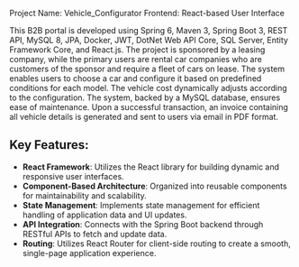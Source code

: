Project Name: Vehicle_Configurator 
Frontend: React-based User Interface 
 
This B2B portal is developed using Spring 6, Maven 3, Spring Boot 3, REST API, MySQL 8, JPA, Docker, JWT, DotNet Web API Core, SQL Server, Entity Framework Core, and React.js. The project is sponsored by a leasing company, while the primary users are rental car companies who are customers of the sponsor and require a fleet of cars on lease. The system enables users to choose a car and configure it based on predefined conditions for each model. The vehicle cost dynamically adjusts according to the configuration. The system, backed by a MySQL database, ensures ease of maintenance. Upon a successful transaction, an invoice containing all vehicle details is generated and sent to users via email in PDF format. 
 
## Key Features: 
- **React Framework**: Utilizes the React library for building dynamic and responsive user interfaces. 
- **Component-Based Architecture**: Organized into reusable components for maintainability and scalability. 
- **State Management**: Implements state management for efficient handling of application data and UI updates. 
- **API Integration**: Connects with the Spring Boot backend through RESTful APIs to fetch and update data. 
- **Routing**: Utilizes React Router for client-side routing to create a smooth, single-page application experience. 
